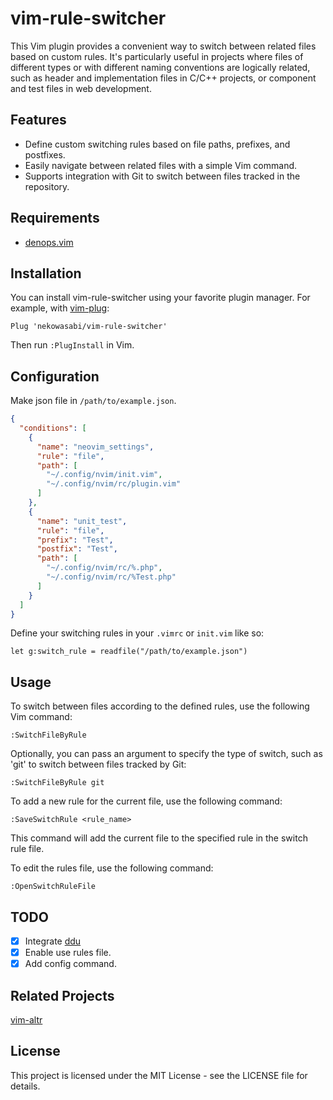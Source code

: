 # vim-rule-switcher

This Vim plugin provides a convenient way to switch between related files based
on custom rules. It's particularly useful in projects where files of different
types or with different naming conventions are logically related, such as header
and implementation files in C/C++ projects, or component and test files in web
development.

## Features

- Define custom switching rules based on file paths, prefixes, and postfixes.
- Easily navigate between related files with a simple Vim command.
- Supports integration with Git to switch between files tracked in the
  repository.

## Requirements

- [denops.vim](https://github.com/vim-denops/denops.vim)

## Installation

You can install vim-rule-switcher using your favorite plugin manager. For
example, with [vim-plug](https://github.com/junegunn/vim-plug):

```vim
Plug 'nekowasabi/vim-rule-switcher'
```

Then run `:PlugInstall` in Vim.

## Configuration

Make json file in `/path/to/example.json`.

```json
{
  "conditions": [
    {
      "name": "neovim_settings",
      "rule": "file",
      "path": [
        "~/.config/nvim/init.vim",
        "~/.config/nvim/rc/plugin.vim"
      ]
    },
    {
      "name": "unit_test",
      "rule": "file",
      "prefix": "Test",
      "postfix": "Test",
      "path": [
        "~/.config/nvim/rc/%.php",
        "~/.config/nvim/rc/%Test.php"
      ]
    }
  ]
}
```

Define your switching rules in your `.vimrc` or `init.vim` like so:

```vim
let g:switch_rule = readfile("/path/to/example.json")
```

## Usage

To switch between files according to the defined rules, use the following Vim
command:

```vim
:SwitchFileByRule
```

Optionally, you can pass an argument to specify the type of switch, such as
'git' to switch between files tracked by Git:

```vim
:SwitchFileByRule git
```

To add a new rule for the current file, use the following command:

```vim
:SaveSwitchRule <rule_name>
```

This command will add the current file to the specified rule in the switch rule
file.

To edit the rules file, use the following command:

```vim
:OpenSwitchRuleFile
```

## TODO

- [x] Integrate [ddu](https://github.com/Shougo/ddu.vim)
- [x] Enable use rules file.
- [x] Add config command.

## Related Projects

[vim-altr](https://github.com/kana/vim-altr)

## License

This project is licensed under the MIT License - see the LICENSE file for
details.
